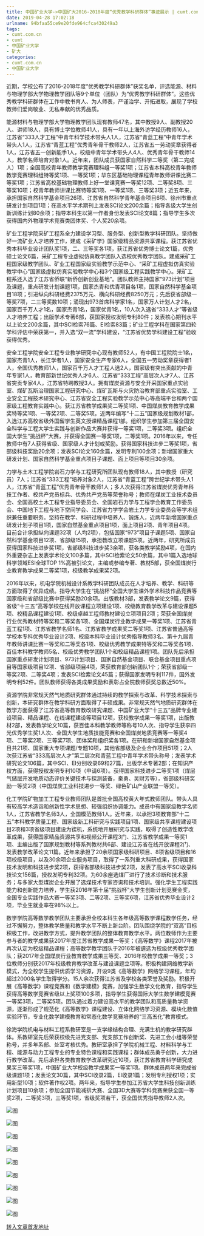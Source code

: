 ```yaml
---
title: 中国矿业大学->中国矿大2016-2018年度“优秀教学科研群体”事迹展示 | cumt.com.cn
date: 2019-04-28 17:02:18
urlname: 94bfaa55ce9e20fde964cfca430249a3
tags: 
- cumt.com.cn
- cumt
- 中国矿业大学
- 矿大
categories:
- cumt.com.cn
- 中国矿业大学
---
```


近期，学校公布了2016-2018年度“优秀教学科研群体”获奖名单，评选能源、材料与物理学部大学物理教学团队等9个单位（团队）为“优秀教学科研群体”。这些优秀教学科研群体在工作中教书育人、为人师表，严谨治学、开拓进取，展现了学校教师们爱岗敬业、无私奉献的优秀品质。

能源材料与物理学部大学物理教学团队现有教师47名，其中教授9人、副教授20人、讲师18人，具有博士学位教师41人，具有一年以上海外访学经历教师16人，江苏省“333人才工程”中青年科学技术带头人1人，江苏省“青蓝工程”中青年学术带头人1人，江苏省“青蓝工程”优秀青年骨干教师2人，江苏省五一劳动奖章获得者1人，江苏省五一创新能手1人，校级中青年学术带头人4人、优秀青年骨干教师14人，教学名师培育对象1人。近年来，团队成员获国家自然科学二等奖（第二完成人）1项；全国高校青年教师教学竞赛理科组一等奖1项；江苏省本科高校青年教师教学竞赛理科组特等奖1项、一等奖1项；华东区基础物理课程青年教师讲课比赛二等奖1项；江苏省高校基础物理教师上好一堂课竞赛一等奖12项、二等奖8项、三等奖10项；校青年教师讲课比赛特等奖1项、一等奖1项、三等奖3项；近五年来，承担国家自然科学基金项目26项、江苏省自然科学青年基金项目6项、徐州市重点研发计划项目1项；在高水平学术期刊上发表SCI论文200余篇；指导各级大学生创新训练计划80余项；指导本科生以第一作者身份发表SCI论文8篇；指导学生多次获得国内外物理学术竞赛类团体奖、个人奖20余项。 

矿业工程学院采矿工程系全力建设学习型、服务型、创新型教学科研团队。坚持做好一流矿业人才培养工作，建成《采矿学》国家级精品资源共享课程。获江苏省优秀本科毕业设计团队奖1项，二、三等奖各1项，获江苏省优秀博士论文1篇，优秀硕士论文6篇，采矿工程专业虚拟仿真教学团队入选校优秀教学团队。建成采矿工程国家级教学团队、矿业工程国家级实验教学示范中心、“采矿工程虚拟仿真实验教学中心”国家级虚拟仿真实验教学中心和3个国家级工程实践教学中心。采矿工程系还入选了江苏省侨联“新侨创新创业基地”。团队教师主持国家“973计划”项目及课题，重点研发计划课题1项，国家杰青和优青项目各1项，国家自然科学基金项目18项；引进纵向科研经费2375万元、横向科研经费8250万元；先后获省部级一等奖7项，二三等奖数10项；涌现出973首席科学家1名，国家万人计划人才2名，国家百千万人才1名，国家杰青1名，国家优青1名，10人次入选省“333人才”等省级人才培养工程；出版学术专著6部，获国家授权发明专利80件；发表核心期刊水平以上论文200余篇，其中SCI检索76篇、EI检索83篇；矿业工程学科在国家第四轮学科评估中荣获第一，并入选“双一流”学科建设，“江苏省优势学科建设工程”验收获得优秀。

安全工程学院安全工程专业教学研究中心现有教师52人，有中国工程院院士1名，国家杰青1人，长江学者1人，国家安全生产专家6人，全国五一劳动奖章获得者1人，全国优秀教师1人，国家百千万人才工程人选2人，国家级有突出贡献的中青年专家1人，教育部新世纪优秀人才6人、江苏省“333工程”高层次人才7人、江苏省突贡专家4人，江苏省特聘教授3人。拥有煤炭资源与安全开采国家重点实验室、煤矿瓦斯治理国家工程研究中心、煤矿瓦斯与火灾防治教育部重点实验室、工业安全工程技术研究中心、江苏省安全工程实验教学示范中心等高端平台和两个国家级工程教育实践中心。获江苏省教学成果奖二等奖1项、中国煤炭教育教学成果奖特等奖1项、一等奖2项、二等奖5项。近两年编写“十二五”国家级规划教材1部，入选江苏高校省级外国留学生英文授课精品课程1部。组织学生参加第三届全国安全科学与工程大学生实践与创新作品大赛并获得一等奖1项，二等奖3项。组织全国大学生“挑战杯”大赛，并获得全国赛一等奖1项，二等奖1项。2016年以来，专任教师中有7人获得省级、国家级人才计划或奖励。获得国家科技进步二等奖1项，省部级科技奖励20余项；发表SCI论文160余篇，发明专利100余项；新增国家重大研发计划、国家自然科学基金重点项目子课题、面上项目等项目30余项。

力学与土木工程学院岩石力学与工程研究所团队现有教师18人，其中教授（研究员）7人；江苏省“333工程”培养对象2人，江苏省“青蓝工程”跨世纪学术带头人1人，江苏省“青蓝工程”优秀青年骨干教师1人；多人次获得江苏省煤炭优秀青年科技工作者、校共产党员标兵、优秀共产党员等荣誉称号；教师在煤炭工业技术委员会、全国高校土木工程专业指导委员会、全国岩石力学与工程学会教育工作委员会、中国地下工程与地下空间学会、江苏省力学学会岩土力学专业委员会等学术组织兼任重要职务。坚持在教学、科研过程中培养人、锻炼人，近两年新增国家重点研发计划子项目1项，国家自然基金重点项目1项，面上项目2项、青年项目4项。目前合计承担纵向课题32项（人均2项），包括国家“973”项目子课题5项、国家自然科学基金项目12项、省部级15项，承担教改立项课题5项。近两年，研究所成员获得国家科技进步奖1项，省部级科技进步奖3余项，获各类教学奖励4项，在国内外重要杂志上发表学术论文100多篇，其中SCI检索论文50余篇，其中1篇入选地球科学领域ESI全球TOP 1%高被引论文，主编或参编专著、教材5部，获全国煤炭行业教育教学成果二等奖1项，校级教学成果奖2项。

2016年以来，机电学院机械设计系教学科研团队成员在人才培养、教学、科研等方面取得了优异成绩。指导大学生在“挑战杯”全国大学生课外学术科技作品竞赛等国家级和省部级比赛中获得奖励20余项。出版教材3部，发表教学论文9篇，获得省级“十三五”高等学校在线开放课程立项建设1项、校级教育教学改革与建设课题5项、校精品课程建设1项、校级卓越工程师教材建设立项项目2项；荣获全国煤炭行业优秀教材特等奖和二等奖各1项、全国煤炭行业教学成果一等奖1项、江苏省青蓝工程1项、江苏省教学名师1名、江苏省教学成果奖二等奖1项、江苏省普通高等学校本专科优秀毕业设计2项、校级本科毕业设计优秀指导教师3名、第十九届青年教师讲课比赛一等奖和二等奖各1项、校级优秀教学成果特等奖和二等奖各1项、百佳本科教学教师5名、校级优秀教学团队1个和校级精品课程1项。团队先后承担国家重点研发计划项目、973计划项目、国家自然基金项目、联合基金项目重点项目等国家级项目12项、省部级项目4项，荣获教育部创新团队1个；荣获省部级一等奖2项、二等奖4项；发表SCI检索论文45篇；获得国家发明专利117件，国外发明专利52件。团队教师获得各类成果奖励和表彰占全院教师获奖总数近50%。

资源学院非常规天然气地质研究群体通过持续的教学探索与改革、科学技术探索与创新，本研究群体在教学科研方面取得了丰硕成果。非常规天然气地质研究群体在教学方面获得了江苏省高等教育教改研究课题、中国矿业大学“十三五”品牌专业建设项目、精品课程、在线课程建设等项目12项，获校教学成果一等奖1项，出版教材2部，发表教学论文10篇，获百佳本科教学教师等称号10人次、指导学生获李四光优秀学生奖1人次、全国大学生地质技能竞赛和全国煤炭地质竞赛等一等奖4项、二等奖2项、三等奖7项、团体奖和组织奖各1项。在研和新增国家自然基金项目共21项、国家重大专项课题/专题10项，其他省部级及企业合作项目51项；2人次获江苏省“333高层次人才”第二层次和青蓝工程中青年学术带头称号；发表学术研究论文106篇，其中SCI、EI分别收录69和27篇，出版学术专著2部；在知识产权方面，获得授权发明专利10项（申请6项）。获得国家科技进步二等奖1项（煤层气储层开发地质动态评价关键技术与探测装备，秦勇、吴财芳等），省部级科研奖励一等奖2项（中国煤炭工业科技进步一等奖、绿色矿山产业联盟一等奖）。

化工学院矿物加工工程专业教师团队是首批全国高校黄大年式教师团队。带头人具有较高学术造诣和创新性学术思想、较强组织协调能力。成员中有国家级教学名师1人，江苏省教学名师3人，全国模范教师1人。近年来，以承担3项教育部“十二五”本科教学质量工程、国家级新工科研究与实践项目1项、国家级共享课程建设项目2项和3项省级项目建设为锲机，系统地开展研究与实践，取得了创造性教学改革成果，获得国家精品资源共享和视频公开课程3门、江苏省教学成果一等奖1项、主编出版了国家规划教材等系列教材共6部、建设江苏省在线开放课程2门、发表教学改革论文11篇。近年来承担了20余项国家级科研项目、8项省级项目和16项校级项目，以及30余项企业服务项目，取得了一系列重大科研成果，获得国家技术发明和科技进步奖2项，获得省部级科技进步奖2项，发表了高水平SCI收录科技论文156篇，授权发明专利32项。为60余座选煤厂进行了技术诊断和技术服务；与多家大型煤炭企业开展了选煤技术专家咨询和技术培训。强化学生工程实践能力和创新能力培养，学生获2016年第十届“挑战杯”大学生创新计划竞赛金奖，全国专业实践作品大赛一等奖3项、二等2项、三等奖6项，江苏省优秀毕业设计2项，毕业生就业率在98%以上。

数学学院高等数学教学团队主要承担全校本科生各年级高等数学课程教学任务，经过不懈努力，整体教学质量和教学水平不断上新台阶。团队围绕学院的“双高”目标积极工作，改进教学方式，提升教学团队的整体教育教学水平。两位教师作为主要参与者的教学成果获2017年度江苏省教学成果一等奖；《高等数学》课程2017年被再次认定为校级精品课程；高等数学教学团队于2016年被遴选为校级优秀教学团队；获2017年全国煤炭行业教育教学成果三等奖、2016年校教学成果一等奖；3位教师分别获2017年校级教育教学改革与建设课题立项等。积极构建网络教学新模式，为全校学生提供优质学习资源，开设9类《高等数学》网络学习课程，年均超过2000名学生取得学分。15人余次获得江苏省及学校各类荣誉及奖励。积极开展《高等数学》课程竞赛和《数学建模》竞赛，加强学生数学文化教育，指导学生获得高等数学竞赛省级以上奖项100多项，指导学生获得国际大学生数学建模竞赛一等奖3项，二等奖5项。团队通过着力建设高水平的教学团队和高质量教学资源，逐渐形成了规范化《高等数学》课程建设、立体化网络学习资源、模块化数值实验环节，专业化数学建模教育和常态化数学竞赛培养的“三高五化”教育模式。

徐海学院机电与材料工程系教研室是一支学缘结构合理、充满生机的教学研究群体。系教研室先后荣获校级先进党支部、党支部工作创新奖、先进工会小组等荣誉称号，并多年系部、处室考核优秀。教研室承担了学院机械工程、材料科学与工程、能源与动力工程专业的专业特色课程和实践课程；群体成员勇于创新，大力进行教学改革。先后承担各类教育教学改革研究近10项，获江苏省教育科学研究成果奖三等奖1项，中国矿业大学校级教学成果奖一等奖1项。群体成员两年来完成省级课题1项；发表论文30篇，其中SCI收录2篇，EI收录1篇；发明专利授权1项；实用新型10项；软件著作权2项。两年来，指导学生参加江苏省大学生科技创新训练计划项目10余项；参加全国节能减排大赛、全国3D大赛等学科竞赛荣获全国一等奖2项，二等奖3项，三等奖1项，省级奖项若干，获全国优秀指导教师2人次。

![图](http://xwzx.cumt.edu.cn/_upload/article/images/05/17/48bcec9045e3aca13a6996e86b2a/e0892eae-7ca1-41b3-abc1-0fd1e6a84081.jpg)

![图](http://xwzx.cumt.edu.cn/_upload/article/images/05/17/48bcec9045e3aca13a6996e86b2a/53b1d35f-19d5-4b49-ab0f-cddc87a67bc2.jpg)

![图](http://xwzx.cumt.edu.cn/_upload/article/images/05/17/48bcec9045e3aca13a6996e86b2a/b7488fa9-925c-492b-95ba-88e411ce038f.jpg)

![图](http://xwzx.cumt.edu.cn/_upload/article/images/05/17/48bcec9045e3aca13a6996e86b2a/07cd0732-9f4a-40bb-9d52-706210edf2ef.jpg)

![图](http://xwzx.cumt.edu.cn/_upload/article/images/05/17/48bcec9045e3aca13a6996e86b2a/5d59512f-9f95-4b5d-a1e2-dfa183ddaccc.jpg)

![图](http://xwzx.cumt.edu.cn/_upload/article/images/05/17/48bcec9045e3aca13a6996e86b2a/4fc802c7-d104-4c6e-84de-98bee8d13bb0.jpg)

![图](http://xwzx.cumt.edu.cn/_upload/article/images/05/17/48bcec9045e3aca13a6996e86b2a/070aeac2-43c0-46cb-8557-2d294c257f43.jpg)

![图](http://xwzx.cumt.edu.cn/_upload/article/images/05/17/48bcec9045e3aca13a6996e86b2a/66368fe4-074c-4685-a3f9-d75025a63319.jpg)

![图](http://xwzx.cumt.edu.cn/_upload/article/images/05/17/48bcec9045e3aca13a6996e86b2a/166a9ef3-e2a4-4737-9466-dcc9592d8e59.png)

[转入文章首发地址](http://xwzx.cumt.edu.cn/51/dc/c521a479708/page.htm)